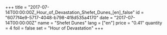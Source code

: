 +++
title = "2017-07-14T00:00:00Z_Hour_of_Devastation_Shefet_Dunes_[en]_false"
id = "6077f4e9-5717-4048-b798-4f8d535a4170"
date = "2017-07-14T00:00:00Z"
name = "Shefet Dunes"
lang = ["en"]
price = "0.41"
quantity = 4
foil = false
set = "Hour of Devastation"
+++
